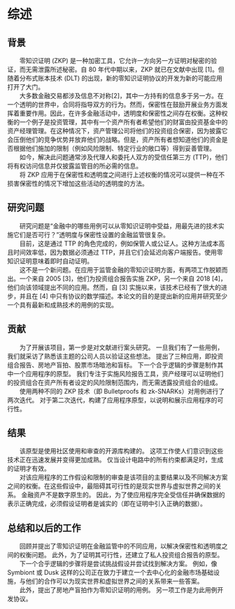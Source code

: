 # 综述
## 背景
&emsp;&emsp;零知识证明 (ZKP) 是一种加密工具，它允许一方向另一方证明对秘密的验证，而无需泄露所述秘密。自 80 年代中期以来，ZKP 就已在文献中出现 [1]。但随着分布式账本技术 (DLT) 的出现，新的零知识证明协议的开发为新的可能应用打开了大门。\
&emsp;&emsp;大多数金融交易都涉及信息不对称[2]，其中一方持有的信息多于另一方。在一个透明的世界中，合同将指导双方的行为。然而，保密性在鼓励开展业务方面发挥着重要作用。因此，在许多金融活动中，透明度和保密性之间存在权衡。这种权衡的一个例子是投资管理，其中有一个资产所有者希望他们的财富由投资基金中的资产经理管理。在这种情况下，资产管理公司将他们的投资组合保密，因为披露它会压倒他们的竞争优势并放弃他们的战略。但是，资产所有者想知道他们的资金是否根据他们施加的限制（例如风险限制、特定行业的敞口等）得到妥善管理。\
&emsp;&emsp;如今，解决此问题通常涉及代理人和委托人双方的受信任第三方 (TTP)，他们将有权访问信息并仅披露监管目的所必需的信息。\
&emsp;&emsp;将 ZKP 应用于在保密性和透明度之间进行上述权衡的情况可以提供一种在不损害保密性的情况下增加这些活动的透明度的方法。
## 研究问题
&emsp;&emsp;研究问题是“金融中的哪些用例可以从零知识证明中受益，用最先进的技术实施它们是否可行？”透明度与保密性设置的金融监管很复杂。\
&emsp;&emsp;目前，这是通过 TTP 的角色完成的，例如保管人或公证人。这种方法成本高且时间效率低，因为数据必须通过 TTP，并且它们会延迟向客户端报告。使用零知识证明意味着即时自动证明。\
&emsp;&emsp;这不是一个新问题。在应用于监管金融的零知识证明方面，有两项工作脱颖而出。一个来自 2005 [3]，他们为投资组合报告实施 ZKP，另一个来自 2018 [4]，他们向该领域提出不同的应用。然而，自 [3] 实施以来，该技术已经有了很大的进步，并且在 [4] 中只有协议的数学描述。本论文的目的是提出新的应用并研究至少一个具有最新和成熟技术的用例的实现。
## 贡献
&emsp;&emsp;为了开展该项目，第一步是对文献进行案头研究。 一旦我们有了一些用例，我们就采访了熟悉该主题的公司人员以验证这些想法。 提出了三种应用，即投资组合报告、房地产盲拍、股票市场暗池和盲标。 下一个合乎逻辑的步骤是制作其中一个应用程序的原型。 我们专注于实施风险报告工具，资产经理可以证明他们的投资组合在资产所有者设定的风险限制范围内，而无需透露投资组合的组成。\
&emsp;&emsp;使用两种不同的 ZKP 技术（即 Bulletproofs 和 zk-SNARKs）对用例进行了两次迭代。 对于第二次迭代，构建了应用程序原型，以说明和展示应用程序的可行性。
## 结果
&emsp;&emsp;该原型是使用社区使用和审查的开源库构建的。 这项工作使人们意识到这些技术正在迅速发展并变得更加成熟。 仅当设计电路中的所有约束都满足时，生成的证明才有效。\
&emsp;&emsp;对该应用程序的工作假设和限制的审查是该项目的主要结果以及不同解决方案之间的权衡。在这些假设中，最阻碍其可行性的是现实世界与虚拟世界之间的关系。 金融资产不是数字原生的。 因此，为了使应用程序完全受信任并确保数据的表示正确完成，必须假设证明者是诚实的（即在证明中引入正确的数据）。
## 总结和以后的工作
&emsp;&emsp;回顾并提出了零知识证明在金融监管中的不同应用，以解决保密性和透明度之间的权衡问题。 此外，为了证明其可行性，还建立了私人投资组合报告的原型。\
&emsp;&emsp;下一个合乎逻辑的步骤将是尝试挑战假设并尝试找到解决方案。 例如，像 Symbiont 或 Dusk 这样的公司正在致力于建立一个去中心化的金融市场基础设施，与他们的合作可以为现实世界和虚拟世界之间的关系带来一些答案。\
&emsp;&emsp;此外，提出了房地产盲拍作为零知识证明的用例。 另一项工作是为此用例开发协议。